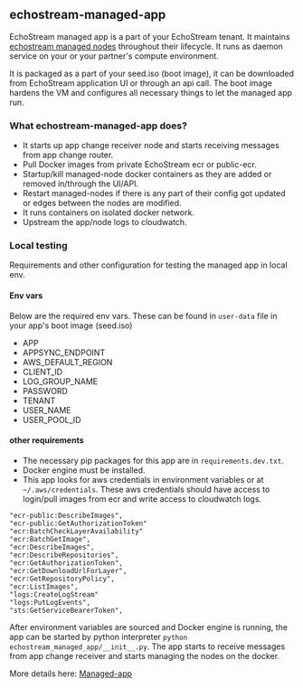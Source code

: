 ## echostream-managed-app

EchoStream managed app is a part of your EchoStream tenant. It maintains [echostream managed nodes](https://docs.echo.stream/v1/docs/managed-node) throughout their lifecycle. It runs as daemon service on your or your partner's compute environment. 

It is packaged as a part of your seed.iso (boot image), it can be downloaded from EchoStream application UI or through an api call. The boot image hardens the VM and configures all necessary things to let the managed app run.

### What echostream-managed-app does?
- It starts up app change receiver node and starts receiving messages from app change router.
- Pull Docker images from private EchoStream ecr or public-ecr.
- Startup/kill managed-node docker containers as they are added or removed in/through the UI/API.
- Restart managed-nodes if there is any part of their config got updated or edges between the nodes are modified.
- It runs containers on isolated docker network.
- Upstream the app/node logs to cloudwatch.

### Local testing
Requirements and other configuration for testing the managed app in local env.
#### Env vars
Below are the required env vars. These can be found in `user-data` file in your app's boot image (seed.iso)
- APP
- APPSYNC_ENDPOINT
- AWS_DEFAULT_REGION
- CLIENT_ID
- LOG_GROUP_NAME
- PASSWORD
- TENANT
- USER_NAME
- USER_POOL_ID

#### other requirements
- The necessary pip packages for this app are in `requirements.dev.txt`.
- Docker engine must be installed.
- This app looks for aws credentials in environment variables or at `~/.aws/credentials`. 
These aws credentials should have access to login/pull images from ecr and write access to cloudwatch logs.

```
"ecr-public:DescribeImages",
"ecr-public:GetAuthorizationToken"
"ecr:BatchCheckLayerAvailability"
"ecr:BatchGetImage",
"ecr:DescribeImages",
"ecr:DescribeRepositories",
"ecr:GetAuthorizationToken",
"ecr:GetDownloadUrlForLayer",
"ecr:GetRepositoryPolicy",
"ecr:ListImages",
"logs:CreateLogStream"
"logs:PutLogEvents",
"sts:GetServiceBearerToken",
```

After environment variables are sourced and Docker engine is running, the app can be started by python interpreter `python echostream_managed_app/__init__.py`. 
The app starts to receive messages from app change receiver and starts managing the nodes on the docker.

More details here: [Managed-app](https://docs.echo.stream/docs/managed-app)
